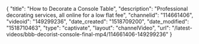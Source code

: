 {
    "title": "How to Decorate a Console Table",
    "description": "Professional decorating services, all online for a low flat fee",
    "channelid": "114661406",
    "videoid": "149299236",
    "date_created": "1518709200",
    "date_modified": "1518710463",
    "type": "captivate",
    "layout": "channelVideo",
    "url": "\/latest-videos\/bbb-decorist-console-final-mp4\/114661406-149299236"
}